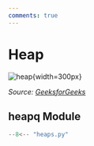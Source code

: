 ```yaml
---
comments: true
---
```


# Heap

![heap](https://media.geeksforgeeks.org/wp-content/cdn-uploads/20221220165711/MinHeapAndMaxHeap1.png){width=300px}

_Source: [GeeksforGeeks](https://www.geeksforgeeks.org/heap-data-structure/)_

## heapq Module

```python
--8<-- "heaps.py"
```
